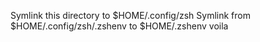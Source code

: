 Symlink this directory to $HOME/.config/zsh
Symlink from $HOME/.config/zsh/.zshenv to $HOME/.zshenv
voila
